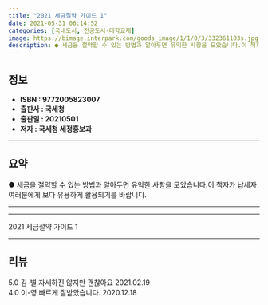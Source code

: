 ```yaml
---
title: "2021 세금절약 가이드 1"
date: 2021-05-31 06:14:52
categories: [국내도서, 전공도서-대학교재]
image: https://bimage.interpark.com/goods_image/1/1/0/3/332361103s.jpg
description: ● 세금을 절약할 수 있는 방법과 알아두면 유익한 사항을 모았습니다.이 책자가 납세자 여러분에게 보다 유용하게 활용되기를 바랍니다.
---
```


## **정보**

- **ISBN : 9772005823007**
- **출판사 : 국세청**
- **출판일 : 20210501**
- **저자 : 국세청 세정홍보과**

------



## **요약**

●  세금을 절약할 수 있는 방법과 알아두면 유익한 사항을 모았습니다.이 책자가 납세자 여러분에게 보다 유용하게 활용되기를 바랍니다.

------



------


2021 세금절약 가이드 1 

------


## **리뷰** 

5.0 김-별 자세하진 않지만 괜찮아요 2021.02.19 <br/>4.0 이-영 빠르게 잘받았습니다. 2020.12.18 <br/>